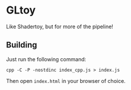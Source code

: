 GLtoy
=====

Like Shadertoy, but for more of the pipeline!

Building
--------

Just run the following command:

    cpp -C -P -nostdinc index_cpp.js > index.js

Then open `index.html` in your browser of choice.

